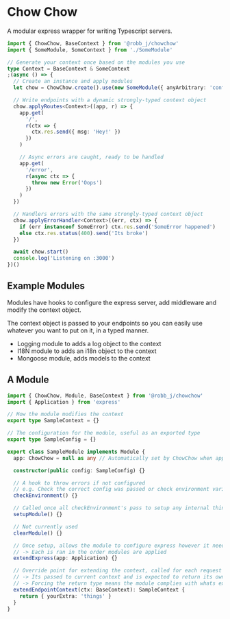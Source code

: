 # Chow Chow

A modular express wrapper for writing Typescript servers.

```ts
import { ChowChow, BaseContext } from '@robb_j/chowchow'
import { SomeModule, SomeContext } from './SomeModule'

// Generate your context once based on the modules you use
type Context = BaseContext & SomeContext
;(async () => {
  // Create an instance and apply modules
  let chow = ChowChow.create().use(new SomeModule({ anyArbitrary: 'config' }))

  // Write endpoints with a dynamic strongly-typed context object
  chow.applyRoutes<Context>((app, r) => {
    app.get(
      '/',
      r(ctx => {
        ctx.res.send({ msg: 'Hey!' })
      })
    )

    // Async errors are caught, ready to be handled
    app.get(
      '/error',
      r(async ctx => {
        throw new Error('Oops')
      })
    )
  })

  // Handlers errors with the same strongly-typed context object
  chow.applyErrorHandler<Context>((err, ctx) => {
    if (err instanceof SomeError) ctx.res.send('SomeError happened')
    else ctx.res.status(400).send('Its broke')
  })

  await chow.start()
  console.log('Listening on :3000')
})()
```

## Example Modules

Modules have hooks to configure the express server, add middleware and modify the context object.

The context object is passed to your endpoints so you can easily use whatever you want to put on it, in a typed manner.

- Logging module to adds a log object to the context
- I18N module to adds an i18n object to the context
- Mongoose module, adds models to the context

## A Module

```ts
import { ChowChow, Module, BaseContext } from '@robb_j/chowchow'
import { Application } from 'express'

// How the module modifies the context
export type SampleContext = {}

// The configuration for the module, useful as an exported type
export type SampleConfig = {}

export class SampleModule implements Module {
  app: ChowChow = null as any // Automatically set by ChowChow when applied

  constructor(public config: SampleConfig) {}

  // A hook to throw errors if not configured
  // e.g. Check the correct config was passed or check environment variables are set
  checkEnvironment() {}

  // Called once all checkEnvironment's pass to setup any internal things
  setupModule() {}

  // Not currently used
  clearModule() {}

  // Once setup, allows the module to configure express however it needs
  // -> Each is ran in the order modules are applied
  extendExpress(app: Application) {}

  // Override point for extending the context, called for each request
  // -> Its passed to current context and is expected to return its own modifications
  // -> Forcing the return type means the module complies with whats expected of it
  extendEndpointContext(ctx: BaseContext): SampleContext {
    return { yourExtra: 'things' }
  }
}
```
